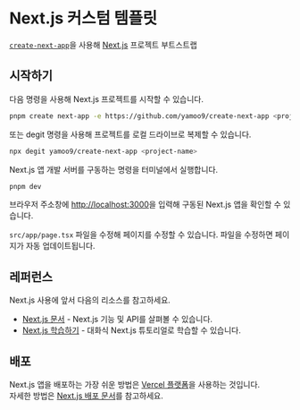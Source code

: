 # Next.js 커스텀 템플릿

[`create-next-app`](https://nextjs.org/docs/app/api-reference/cli/create-next-app)을 사용해 [Next.js](https://nextjs.org) 프로젝트 부트스트랩

## 시작하기

다음 명령을 사용해 Next.js 프로젝트를 시작할 수 있습니다.

```bash
pnpm create next-app -e https://github.com/yamoo9/create-next-app <project-name>
```

또는 degit 명령을 사용해 프로젝트를 로컬 드라이브로 복제할 수 있습니다.

```bash
npx degit yamoo9/create-next-app <project-name>
```

Next.js 앱 개발 서버를 구동하는 명령을 터미널에서 실행합니다.

```bash
pnpm dev
```

브라우저 주소창에 [http://localhost:3000](http://localhost:3000)을 입력해 구동된 Next.js 앱을 확인할 수 있습니다.

`src/app/page.tsx` 파일을 수정해 페이지를 수정할 수 있습니다. 파일을 수정하면 페이지가 자동 업데이트됩니다.

## 레퍼런스

Next.js 사용에 앞서 다음의 리소스를 참고하세요.

- [Next.js 문서](https://nextjs.org/docs) - Next.js 기능 및 API를 살펴볼 수 있습니다.
- [Next.js 학습하기](https://nextjs.org/learn) - 대화식 Next.js 튜토리얼로 학습할 수 있습니다.

## 배포

Next.js 앱을 배포하는 가장 쉬운 방법은 [Vercel 플랫폼](https://vercel.com/new?utm_medium=default-template)을 사용하는 것입니다.  
자세한 방법은 [Next.js 배포 문서](https://nextjs.org/docs/app/building-your-application/deploying)를 참고하세요.
